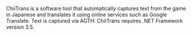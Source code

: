 ChiiTrans is a software tool that automatically captures text from the game in Japanese and translates it using online services such as Google Translate. Text is captured via AGTH. ChiiTrans requires .NET Framework version 3.5.